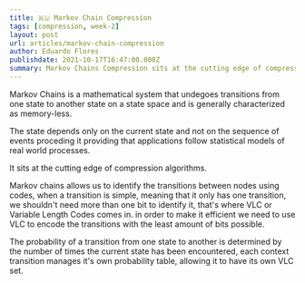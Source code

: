 ```yaml
---
title: 🇷🇺 Markov Chain Compression
tags: [compression, week-2]
layout: post
url: articles/markov-chain-compression
author: Eduardo Flores
publishdate: 2021-10-17T16:47:00.000Z
summary: Markov Chains Compression sits at the cutting edge of compression algorithms.
---
```


Markov Chains is a mathematical system that undegoes transitions from one state to another state on a state space and is generally characterized as memory-less.

The state depends only on the current state and not on the sequence of events proceding it providing that applications follow statistical models of real world processes.

It sits at the cutting edge of compression algorithms.

Markov chains allows us to identify the transitions between nodes using codes, when a transition is simple, meaning that it only has one transition, we shouldn't need more than one bit to identify it, that's where VLC or Variable Length Codes comes in. in order to make it efficient we need to use VLC to encode the transitions with the least amount of bits possible.

The probability of a transition from one state to another is determined by the number of times the current state has been encountered, each context transition manages it's own probability table, allowing it to have its own VLC set.
